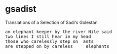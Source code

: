 # gsadist
Translations of a Selection of Sadi's Golestan

<pre>
an elephant keeper by the river Nile said                            ham chonann dar fek reh ann bay tam kegoft
two lines I still hear in my head                                    peel bawnee bar lab eh darya ye Neel 
those who carelessly step on  ants                                   "Zeer epaay at gar na dawnee haal emoor 
are stepped on by careless     elephants                             Ham cho haal eh toast zeer eh paay epeel
</pre>
